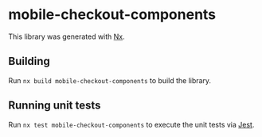 # mobile-checkout-components

This library was generated with [Nx](https://nx.dev).

## Building

Run `nx build mobile-checkout-components` to build the library.

## Running unit tests

Run `nx test mobile-checkout-components` to execute the unit tests via [Jest](https://jestjs.io).

